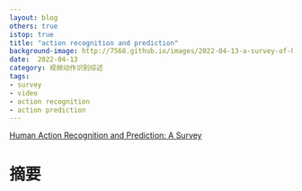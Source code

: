```yaml
---
layout: blog
others: true
istop: true
title: "action recognition and prediction"
background-image: http://7568.github.io/images/2022-04-13-a-survey-of-human-action-recognition-and-prediction/img.png
date:  2022-04-13
category: 视频动作识别综述
tags:
- survey
- video
- action recognition
- action prediction
---
```


[figure_1]:https://7568.github.io/images/2022-04-09-synthetic-humans-for-action-recognition/figure_2.png
[figure_2]:https://7568.github.io/images/2022-04-09-synthetic-humans-for-action-recognition/figure_1.png



[Human Action Recognition and Prediction: A Survey](https://arxiv.org/pdf/1806.11230.pdf)

# 摘要

